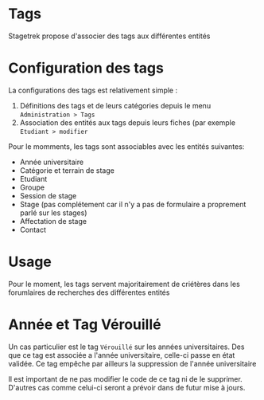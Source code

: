 # Tags

Stagetrek propose d'associer des tags aux différentes entités

# Configuration des tags

La configurations des tags est relativement simple :
1. Définitions des tags et de leurs catégories depuis le menu `Administration > Tags`
2. Association des entités aux tags depuis leurs fiches (par exemple `Etudiant > modifier`

Pour le momments, les tags sont associables avec les entités suivantes:

- Année universitaire
- Catégorie et terrain de stage
- Etudiant
- Groupe 
- Session de stage 
- Stage (pas complétement car il n'y a pas de formulaire a proprement parlé sur les stages)
- Affectation de stage
- Contact

# Usage

Pour le moment, les tags servent majoritairement de criétères dans les forumlaires de recherches des différentes entités

# Année et Tag Vérouillé

Un cas particulier est le tag `Vérouillé` sur les années universitaires.
Des que ce tag est associée a l'année universitaire, celle-ci passe en état validée.
Ce tag empêche par ailleurs la suppression de l'année universitaire

Il est important de ne pas modifier le code de ce tag ni de le supprimer.
D'autres cas comme celui-ci seront a prévoir dans de futur mise à jours.

